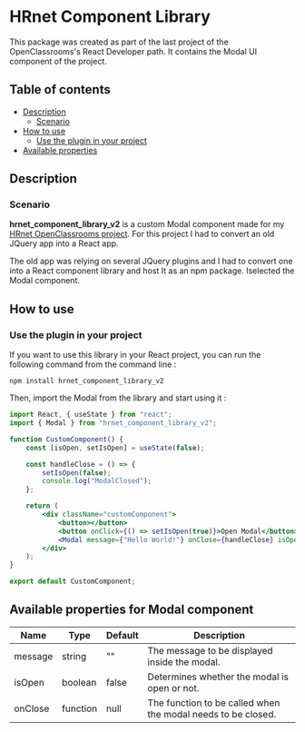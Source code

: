 # HRnet Component Library

This package was created as part of the last project of the OpenClassrooms's React Developer path. It contains the Modal UI component of the project.

## Table of contents

- [Description](#description)
  - [Scenario](#scenario)
- [How to use](#how-to-use)
  - [Use the plugin in your project](#use-the-plugin-in-your-project)
- [Available properties](#available-properties)

## Description

### Scenario

**hrnet_component_library_v2** is a custom Modal component made for my [HRnet OpenClassrooms project](https://github.com/luisgarcia96/hrnet). For this project I had to convert an old JQuery app into a React app.

The old app was relying on several JQuery plugins and I had to convert one into a React component library and host It as an npm package. Iselected the Modal component.

## How to use

### Use the plugin in your project

If you want to use this library in your React project, you can run the following command from the command line :

```
npm install hrnet_component_library_v2
```

Then, import the Modal from the library and start using it :

```jsx
import React, { useState } from "react";
import { Modal } from "hrnet_component_library_v2";

function CustomComponent() {
	const [isOpen, setIsOpen] = useState(false);

	const handleClose = () => {
		setIsOpen(false);
		console.log("ModalClosed");
	};

	return (
		<div className="customComponent">
			<button></button>
			<button onClick={() => setIsOpen(true)}>Open Modal</button>
			<Modal message={"Hello World!"} onClose={handleClose} isOpen={isOpen} />
		</div>
	);
}

export default CustomComponent;
```

## Available properties for Modal component

| Name    | Type     | Default | Description                                                  |
| ------- | -------- | ------- | ------------------------------------------------------------ |
| message | string   | ""      | The message to be displayed inside the modal.                |
| isOpen  | boolean  | false   | Determines whether the modal is open or not.                 |
| onClose | function | null    | The function to be called when the modal needs to be closed. |
